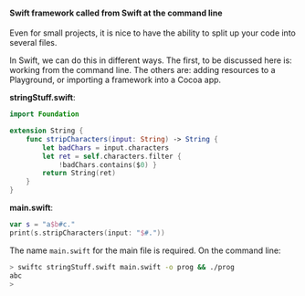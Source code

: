 #### Swift framework called from Swift at the command line

Even for small projects, it is nice to have the ability to split up your code into several files.

In Swift, we can do this in different ways.  The first, to be discussed here is:  working from the command line.  The others are: adding resources to a Playground, or importing a framework into a Cocoa app.


**stringStuff.swift**:

```swift
import Foundation

extension String {
    func stripCharacters(input: String) -> String {
        let badChars = input.characters
        let ret = self.characters.filter {
            !badChars.contains($0) }
        return String(ret)
    }
}
```

**main.swift**:

```swift
var s = "a$b#c."
print(s.stripCharacters(input: "$#."))
```

The name ``main.swift`` for the main file is required.  On the command line:

```bash
> swiftc stringStuff.swift main.swift -o prog && ./prog
abc
>
```

